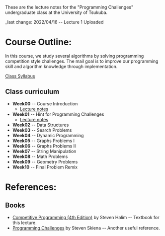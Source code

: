 These are the lecture notes for the "Programming Challenges" undergraduate
class at the University of Tsukuba.

_last change: 2022/04/16 -- Lecture 1 Uploaded

# Course Outline:
In this course, we study several algorithms by solving programming competition
style challenges. The mail goal is to improve our programming skill and
algorithm knowledge through implementation.

[Class Syllabus](syllabus.md)

## Class curriculum
- **Week00** -- Course Introduction
  - [Lecture notes](Week00/week0.pdf)
- **Week01** -- Hint for Programming Challenges
  - [Lecture notes](Week01/week1.pdf)
- **Week02** -- Data Structures
- **Week03** -- Search Problems
- **Week04** -- Dynamic Programming
- **Week05** -- Graphs Problems I
- **Week06** -- Graphs Problems II
- **Week07** -- String Manipulation
- **Week08** -- Math Problems
- **Week09** -- Geometry Problems
- **Week10** -- Final Problem Remix


# References:

## Books
* [Competitive Programming (4th Edition)](http://cpbook.net/) by Steven Halim -- Textbook for this lecture.
* [Programming Challenges](http://www.programming-challenges.com/pg.php?page=index) by Steven Skiena -- Another useful reference.
